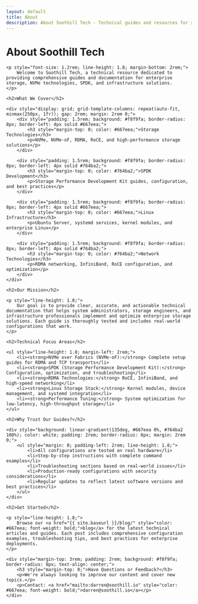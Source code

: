 ```yaml
---
layout: default
title: About
description: About Soothill Tech - Technical guides and resources for storage and enterprise infrastructure
---
```


<div class="container">
    <h1>About Soothill Tech</h1>

    <p style="font-size: 1.2rem; line-height: 1.8; margin-bottom: 2rem;">
        Welcome to Soothill Tech, a technical resource dedicated to providing comprehensive guides and documentation for enterprise storage, NVMe technologies, SPDK, and infrastructure solutions.
    </p>

    <h2>What We Cover</h2>

    <div style="display: grid; grid-template-columns: repeat(auto-fit, minmax(250px, 1fr)); gap: 2rem; margin: 2rem 0;">
        <div style="padding: 1.5rem; background: #f8f9fa; border-radius: 8px; border-left: 4px solid #667eea;">
            <h3 style="margin-top: 0; color: #667eea;">Storage Technologies</h3>
            <p>NVMe, NVMe-oF, RDMA, RoCE, and high-performance storage solutions</p>
        </div>

        <div style="padding: 1.5rem; background: #f8f9fa; border-radius: 8px; border-left: 4px solid #764ba2;">
            <h3 style="margin-top: 0; color: #764ba2;">SPDK Development</h3>
            <p>Storage Performance Development Kit guides, configuration, and best practices</p>
        </div>

        <div style="padding: 1.5rem; background: #f8f9fa; border-radius: 8px; border-left: 4px solid #667eea;">
            <h3 style="margin-top: 0; color: #667eea;">Linux Infrastructure</h3>
            <p>Ubuntu Server, systemd services, kernel modules, and enterprise Linux</p>
        </div>

        <div style="padding: 1.5rem; background: #f8f9fa; border-radius: 8px; border-left: 4px solid #764ba2;">
            <h3 style="margin-top: 0; color: #764ba2;">Network Technologies</h3>
            <p>RDMA networking, InfiniBand, RoCE configuration, and optimization</p>
        </div>
    </div>

    <h2>Our Mission</h2>

    <p style="line-height: 1.8;">
        Our goal is to provide clear, accurate, and actionable technical documentation that helps system administrators, storage engineers, and infrastructure professionals implement and optimize enterprise storage solutions. Each guide is thoroughly tested and includes real-world configurations that work.
    </p>

    <h2>Technical Focus Areas</h2>

    <ul style="line-height: 1.8; margin-left: 2rem;">
        <li><strong>NVMe over Fabrics (NVMe-oF):</strong> Complete setup guides for RDMA and TCP transports</li>
        <li><strong>SPDK (Storage Performance Development Kit):</strong> Configuration, optimization, and troubleshooting</li>
        <li><strong>RDMA Technologies:</strong> RoCE, InfiniBand, and high-speed networking</li>
        <li><strong>Linux Storage Stack:</strong> Kernel modules, device management, and systemd integration</li>
        <li><strong>Performance Tuning:</strong> System optimization for low-latency, high-throughput storage</li>
    </ul>

    <h2>Why Trust Our Guides?</h2>

    <div style="background: linear-gradient(135deg, #667eea 0%, #764ba2 100%); color: white; padding: 2rem; border-radius: 8px; margin: 2rem 0;">
        <ul style="margin: 0; padding-left: 2rem; line-height: 1.8;">
            <li>All configurations are tested on real hardware</li>
            <li>Step-by-step instructions with complete command examples</li>
            <li>Troubleshooting sections based on real-world issues</li>
            <li>Production-ready configurations with security considerations</li>
            <li>Regular updates to reflect latest software versions and best practices</li>
        </ul>
    </div>

    <h2>Get Started</h2>

    <p style="line-height: 1.8;">
        Browse our <a href="{{ site.baseurl }}/blog/" style="color: #667eea; font-weight: bold;">blog</a> for the latest technical articles and guides. Each post includes comprehensive configuration examples, troubleshooting tips, and best practices for enterprise deployments.
    </p>

    <div style="margin-top: 3rem; padding: 2rem; background: #f8f9fa; border-radius: 8px; text-align: center;">
        <h3 style="margin-top: 0;">Have Questions or Feedback?</h3>
        <p>We're always looking to improve our content and cover new topics.</p>
        <p>Contact: <a href="mailto:darren@soothill.io" style="color: #667eea; font-weight: bold;">darren@soothill.io</a></p>
    </div>
</div>

